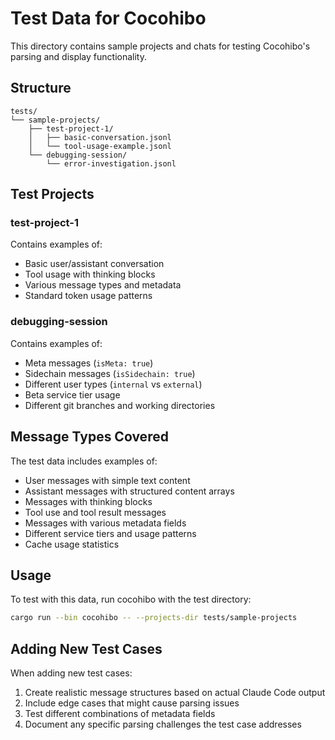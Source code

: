 # Test Data for Cocohibo

This directory contains sample projects and chats for testing Cocohibo's parsing and display functionality.

## Structure

```
tests/
└── sample-projects/
    ├── test-project-1/
    │   ├── basic-conversation.jsonl
    │   └── tool-usage-example.jsonl
    └── debugging-session/
        └── error-investigation.jsonl
```

## Test Projects

### test-project-1
Contains examples of:
- Basic user/assistant conversation
- Tool usage with thinking blocks
- Various message types and metadata
- Standard token usage patterns

### debugging-session
Contains examples of:
- Meta messages (`isMeta: true`)
- Sidechain messages (`isSidechain: true`)
- Different user types (`internal` vs `external`)
- Beta service tier usage
- Different git branches and working directories

## Message Types Covered

The test data includes examples of:
- User messages with simple text content
- Assistant messages with structured content arrays
- Messages with thinking blocks
- Tool use and tool result messages
- Messages with various metadata fields
- Different service tiers and usage patterns
- Cache usage statistics

## Usage

To test with this data, run cocohibo with the test directory:

```bash
cargo run --bin cocohibo -- --projects-dir tests/sample-projects
```

## Adding New Test Cases

When adding new test cases:
1. Create realistic message structures based on actual Claude Code output
2. Include edge cases that might cause parsing issues
3. Test different combinations of metadata fields
4. Document any specific parsing challenges the test case addresses